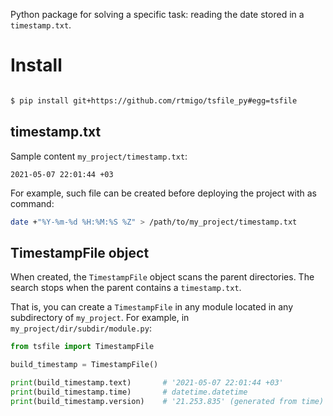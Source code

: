 Python package for solving a specific task: reading the date stored in 
a `timestamp.txt`. 

# Install

``` bash

$ pip install git+https://github.com/rtmigo/tsfile_py#egg=tsfile

```

## timestamp.txt

Sample content `my_project/timestamp.txt`:

``` text
2021-05-07 22:01:44 +03
```

For example, such file can be created before deploying the project with as command:
``` bash 
date +"%Y-%m-%d %H:%M:%S %Z" > /path/to/my_project/timestamp.txt
```

## TimestampFile object

When created, the `TimestampFile` object scans the parent directories. The 
search stops when the parent contains a `timestamp.txt`.

That is, you can create a `TimestampFile` in any module located in any 
subdirectory of `my_project`. For example, in `my_project/dir/subdir/module.py`:

``` python
from tsfile import TimestampFile

build_timestamp = TimestampFile()

print(build_timestamp.text)       # '2021-05-07 22:01:44 +03'
print(build_timestamp.time)       # datetime.datetime
print(build_timestamp.version)    # '21.253.835' (generated from time)
```
